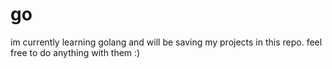 # go
im currently learning golang and will be saving my projects in this repo. feel free to do anything with them :)
